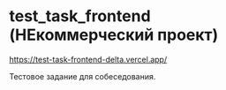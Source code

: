 # test_task_frontend (НЕкоммерческий проект)

https://test-task-frontend-delta.vercel.app/ 

Тестовое задание для собеседования.
